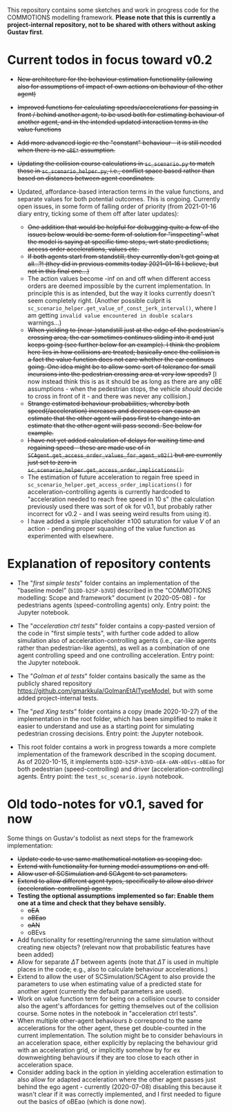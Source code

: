 This repository contains some sketches and work in progress code for the COMMOTIONS modelling framework. **Please note that this is currently a project-internal repository, not to be shared with others without asking Gustav first**.

# Current todos in focus toward v0.2

* ~~New architecture for the behaviour estimation functionality (allowing also for assumptions of impact of own actions on behaviour of the other agent)~~
* ~~Improved functions for calculating speeds/accelerations for passing in front / behind another agent, to be used both for estimating behaviour of another agent, and in the intended updated interaction terms in the value functions~~
* ~~Add more advanced logic re the "constant" behaviour - it is still needed when there is no `oBE*` assumption.~~
* ~~Updating the collision course calculations in `sc_scenario.py` to match those in `sc_scenario_helper.py`, i.e., conflict space based rather than based on distances between agent coordinates.~~
* Updated, affordance-based interaction terms in the value functions, and separate values for both potential outcomes. This is ongoing. Currently open issues, in some form of falling order of priority (from 2021-01-16 diary entry, ticking some of them off after later updates):

    * ~~One addition that would be helpful for debugging quite a few of the issues below would be some form of solution for "inspecting" what the model is saying at specific time steps, wrt state predictions, access order accelerations, values etc.~~
    * ~~If both agents start from standstill, they currently don't get going at all...?! (they did in previous commits today 2021-01-16 I believe, but not in this final one...)~~
    * The action values become -inf on and off when different access orders are deemed impossible by the current implementation. In principle this is as intended, but the way it looks currently doesn't seem completely right. (Another possible culprit is `sc_scenario_helper.get_value_of_const_jerk_interval()`, where I am getting `invalid value encountered in double scalars` warnings...)
    * ~~When yielding to (near-)standstill just at the edge of the pedestrian's crossing area, the car sometimes continues sliding into it and just keeps going (see further below for an example). I think the problem here lies in how collisions are treated; basically once the collision is a fact the value function does not care whether the car continues going. One idea might be to allow some sort of tolerance for small incursions into the pedestrian crossing area at very low speeds?~~ [I now instead think this is as it should be as long as there are any oBE assumptions - when the pedestrian stops, the vehicle *should* decide to cross in front of it - and there was never any collision.]
    * ~~Strange estimated behaviour probabilities, whereby both speed(/acceleration) increases and decreases can cause an estimate that the other agent will pass first to change into an estimate that the other agent will pass second. See below for example.~~
    * ~~I have not yet added calculation of delays for waiting time and regaining speed - these are made use of in `SCAgent.get_access_order_values_for_agent_v02()` but are currently just set to zero in `sc_scenario_helper.get_access_order_implications()`.~~
    * The estimation of future acceleration to regain free speed in `sc_scenario_helper.get_access_order_implications()` for acceleration-controlling agents is currently hardcoded to "acceleration needed to reach free speed in 10 s" (the calculation previously used there was sort of ok for v0.1, but probably rather incorrect for v0.2 - and I was seeing weird results from using it).
    * I have added a simple placeholder $\pm$100 saturation for value $V$ of an action - pending proper squashing of the value function as experimented with elsewhere.



# Explanation of repository contents

* The "*first simple tests*" folder contains an implementation of the "baseline model" (`b1DD-b2SP-b3VD`) described in the "COMMOTIONS modelling: Scope and framework" document (v 2020-05-08) - for pedestrians agents (speed-controlling agents) only. Entry point: the Jupyter notebook.

* The "*acceleration ctrl tests*" folder contains a copy-pasted version of the code in "first simple tests", with further code added to allow simulation also of acceleration-controlling agents (i.e., car-like agents rather than pedestrian-like agents), as well as a combination of one agent controlling speed and one controlling acceleration. Entry point: the Jupyter notebook.

* The "*Golman et al tests*" folder contains basically the same as the publicly shared repository https://github.com/gmarkkula/GolmanEtAlTypeModel, but with some added project-internal tests.

* The "*ped Xing tests*" folder contains a copy (made 2020-10-27) of the implementation in the root folder, which has been simplified to make it easier to understand and use as a starting point for simulating pedestrian crossing decisions. Entry point: the Jupyter notebook.

* This root folder contains a work in progress towards a more complete implementation of the framework described in the scoping document. As of 2020-10-15, it implements `b1DD-b2SP-b3VD-oEA-oAN-oBEvs-oBEao` for both pedestrian (speed-controlling) and 
driver (acceleration-controlling) agents. Entry point: the `test_sc_scenario.ipynb` notebook.

# Old todo-notes for v0.1, saved for now

Some things on Gustav's todolist as next steps for the framework implementation:
* ~~Update code to use same mathematical notation as scoping doc.~~
* ~~Extend with functionality for turning model assumptions on and off.~~
* ~~Allow user of SCSimulation and SCAgent to set parameters.~~
* ~~Extend to allow different agent types, specifically to allow also driver (acceleration-controlling) agents.~~
* **Testing the optional assumptions implemented so far: Enable them one at a time and check that they behave sensibly.**
    * ~~oEA~~
    * ~~oBEao~~
    * ~~oAN~~
    * oBEvs
* Add functionality for resetting/rerunning the same simulation without creating new objects? (relevant now that probabilistic features have been added)
* Allow for separate $\Delta T$ between agents (note that $\Delta T$ is used in multiple places in the code; e.g., also to calculate behaviour accelerations.)
* Extend to allow the user of SCSimulation/SCAgent to also provide the parameters to use when estimating value of a predicted state for another agent (currently the default parameters are used).
* Work on value function term for being on a collision course to consider also the agent's affordances for getting themselves out of the collision course. Some notes in the notebook in "acceleration ctrl tests".
* When multiple other-agent behaviours $b$ correspond to the same accelerations for the other agent, these get double-counted in the current implementation. The solution might be to consider behaviours in an acceleration space, either explicitly by replacing the behaviour grid with an acceleration grid, or implicitly somehow by for ex downweighting behaviours if they are too close to each other in acceleration space.
* Consider adding back in the option in yielding acceleration estimation to also allow for adapted acceleration where the other agent passes just behind the ego agent - currently (2020-07-08) disabling this because it wasn't clear if it was correctly implemented, and I first needed to figure out the basics of oBEao (which is done now).


